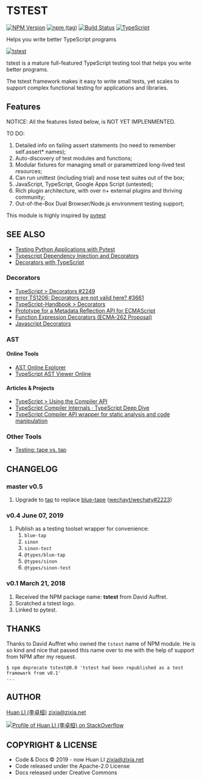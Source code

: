 # TSTEST

[![NPM Version](https://badge.fury.io/js/tstest.svg)](https://www.npmjs.com/package/tstest)
[![npm (tag)](https://img.shields.io/npm/v/tstest/next.svg)](https://www.npmjs.com/package/tstest?activeTab=versions)
[![Build Status](https://api.travis-ci.com/huan/tstest.svg?branch=master)](https://travis-ci.com/huan/tstest)
[![TypeScript](https://img.shields.io/badge/%3C%2F%3E-TypeScript-blue.svg)](https://www.typescriptlang.org/)

Helps you write better TypeScript programs

[![tstest](https://huan.github.io/tstest/images/tstest-logo.png)](https://github.com/huan/tstest)

tstest is a mature full-featured TypeScript testing tool that helps you write better programs.

The tstest framework makes it easy to write small tests, yet scales to support complex functional testing for applications and libraries.

## Features

NOTICE: All the features listed below, is NOT YET IMPLENMENTED.

TO DO:

1. Detailed info on failing assert statements (no need to remember self.assert* names);
1. Auto-discovery of test modules and functions;
1. Modular fixtures for managing small or parametrized long-lived test resources;
1. Can run unittest (including trial) and nose test suites out of the box;
1. JavaScript, TypeScript, Google Apps Script (untested);
1. Rich plugin architecture, with over n+ external plugins and thriving community;
1. Out-of-the-Box Dual Browser/Node.js environment testing support;

This module is highly inspired by [pytest](https://pytest.org/)

## SEE ALSO

* [Testing Python Applications with Pytest](https://semaphoreci.com/community/tutorials/testing-python-applications-with-pytest)
* [Typescript Dependency Injection and Decorators](http://source.coveo.com/2016/02/04/typescript-injection-decorator/)
* [Decorators with TypeScript](https://codingblast.com/decorators-intro/)

### Decorators

* [TypeScript > Decorators #2249](https://github.com/Microsoft/TypeScript/issues/2249)
* [error TS1206: Decorators are not valid here? #3661](https://github.com/Microsoft/TypeScript/issues/3661)
* [TypeScript-Handbook > Decorators](https://github.com/Microsoft/TypeScript-Handbook/blob/master/pages/Decorators.md)
* [Prototype for a Metadata Reflection API for ECMAScript](https://github.com/rbuckton/reflect-metadata)
* [Function Expression Decorators (ECMA-262 Proposal)](https://docs.google.com/document/d/1ikxIP5-RVYq6d_f8lAvf3pKC00W78ueyp-xIZ6q67uU/edit#)
* [Javascript Decorators](https://github.com/wycats/javascript-decorators)

### AST

#### Online Tools

* [AST Online Explorer](https://astexplorer.net/)
* [TypeScript AST Viewer Online](https://ts-ast-viewer.com/)

#### Articles & Projects

* [TypeScript > Using the Compiler API](https://github.com/Microsoft/TypeScript/wiki/Using-the-Compiler-API)
* [TypeScript Compiler Internals · TypeScript Deep Dive](https://basarat.gitbooks.io/typescript/docs/compiler/overview.html)
* [TypeScript Compiler API wrapper for static analysis and code manipulation](https://github.com/dsherret/ts-simple-ast)

### Other Tools

* [Testing: tape vs. tap](https://remysharp.com/2016/02/08/testing-tape-vs-tap)

## CHANGELOG

### master v0.5

1. Upgrade to [tap](https://github.com/tapjs/node-tap) to replace [blue-tape](https://github.com/spion/blue-tape) ([wechayt/wechaty#2223](https://github.com/wechaty/wechaty/pull/2223))

### v0.4 June 07, 2019

1. Publish as a testing toolset wrapper for convenience:
    1. `blue-tap`
    1. `sinon`
    1. `sinon-test`
    1. `@types/blue-tap` 
    1. `@types/sinon`
    1. `@types/sinon-test`

### v0.1 March 21, 2018

1. Received the NPM package name: **tstest** from David Auffret.
1. Scratched a tstest logo.
1. Linked to pytest.

## THANKS

Thanks to David Auffret who owned the `tstest` name of NPM module. He is so kind and nice that passed this name over to me with the help of support from NPM after my request.

```shell
$ npm deprecate tstest@0.0 'tstest had been republished as a test framework from v0.1'
...

```

## AUTHOR

[Huan LI (李卓桓)](http://linkedin.com/in/zixia) zixia@zixia.net

[![Profile of Huan LI (李卓桓) on StackOverflow](https://stackexchange.com/users/flair/265499.png)](https://stackexchange.com/users/265499)

## COPYRIGHT & LICENSE

- Code & Docs © 2019 - now Huan LI zixia@zixia.net
- Code released under the Apache-2.0 License
- Docs released under Creative Commons
